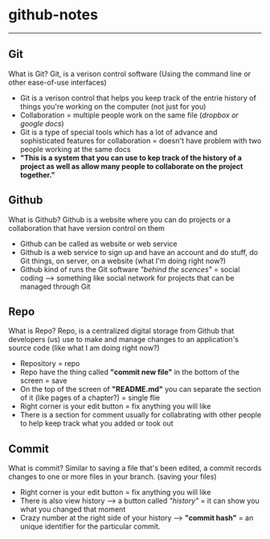 # github-notes
---
## Git
What is Git? Git, is a verison control software (Using the command line or other ease-of-use interfaces)

* Git is a verison control that helps you keep track of the entrie history of things you're working on the computer (not just for you)
* Collaboration = multiple people work on the same file (*dropbox or google docs*)
* Git is a type of special tools which has a lot of advance and sophisticated features for collaboration = doesn't have problem with two people working at the same docs
* **"This is a system that you can use to kep track of the history of a project as well as allow many people to collaborate on the project together."**

## Github
What is Github? Github is a website where you can do projects or a collaboration that have version control on them

* Github can be called as website or web service
* Github is a web service to sign up and have an account and do stuff, do Git things, on server, on a website (what I'm doing right now?)
* Github kind of runs the Git software *"behind the scences"* = social coding --> something like social network for projects that can be managed through Git

## Repo
What is Repo? Repo, is a centralized digital storage from Github that developers (us) use to make and manage changes to an application's source code (like what I am doing right now?)

* Repository = repo
* Repo have the thing called **"commit new file"** in the bottom of the screen = save
* On the top of the screen of **"README.md"** you can separate the section of it (like pages of a chapter?) = single flie
* Right corner is your edit button = fix anything you will like
* There is a section for comment usually for collabrating with other people to help keep track what you added or took out

## Commit
What is commit? Similar to saving a file that's been edited, a commit records changes to one or more files in your branch. (saving your files)

* Right corner is your edit button = fix anything you will like
* There is also view history --> a button called *"history"* = it can show you what you changed that moment
* Crazy number at the right side of your history --> **"commit hash"** = an unique identifier for the particular commit. 
